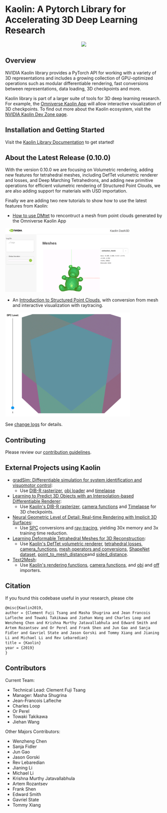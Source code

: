 # Kaolin: A Pytorch Library for Accelerating 3D Deep Learning Research

<p align="center">
    <img src="assets/kaolin.png">
</p>

## Overview
NVIDIA Kaolin library provides a PyTorch API for working with a variety of 3D representations and includes a growing collection of GPU-optimized operations such as modular differentiable rendering, fast conversions between representations, data loading, 3D checkpoints and more. 

Kaolin library is part of a larger suite of tools for 3D deep learning research. For example, the [Omniverse Kaolin App](https://docs.omniverse.nvidia.com/app_kaolin/app_kaolin/overview.html) will allow interactive visualization of 3D checkpoints. To find out more about the Kaolin ecosystem, visit the [NVIDIA Kaolin Dev Zone page](https://developer.nvidia.com/kaolin).

## Installation and Getting Started

Visit the [Kaolin Library Documentation](https://kaolin.readthedocs.io/en/latest/) to get started!

## About the Latest Release (0.10.0)

With the version 0.10.0 we are focusing on Volumetric rendering, adding new features for tetrahedral meshes, including DefTet volumetric renderer and losses, and Deep Marching Tetrahedrons, and adding new primitive operations for efficient volumetric rendering of Structured Point Clouds, we are also adding support for materials with USD importation.

Finally we are adding two new tutorials to show how to use the latest features from Kaolin:
* [How to use DMtet](examples/tutorial/dmtet_tutorial.ipynb) to rencontruct a mesh from point clouds generated by the Omniverse Kaolin App

<p float="left">
  <a href="examples/tutorial/dmtet_tutorial.ipynb">
    <img alt="DMtet Tutorial" src="examples/samples/dash3d_mesh.png" width="400" />
  </a>
</p>

* An [Introduction to Structured Point Clouds](examples/tutorial/understanding_spcs_tutorial.ipynb), with conversion from mesh and interactive visualization with raytracing.

<p float="left">
  <a href="examples/tutorial/understanding_spcs_tutorial.ipynb">
    <img alt="SPC Tutorial" src="assets/spc_tutorial.gif" width="400" />
  </a>
</p>

See [change logs](https://github.com/NVIDIAGameWorks/kaolin/releases/tag/v0.10.0) for details.

## Contributing

Please review our [contribution guidelines](CONTRIBUTING.md).

## External Projects using Kaolin

* [gradSim: Differentiable simulation for system identification and visuomotor control](https://github.com/gradsim/gradsim):
   * Use [DIB-R rasterizer](https://kaolin.readthedocs.io/en/latest/modules/kaolin.render.mesh.html#kaolin.render.mesh.dibr_rasterization), [obj loader](https://kaolin.readthedocs.io/en/latest/modules/kaolin.io.obj.html#kaolin.io.obj.import_mesh) and [timelapse](https://kaolin.readthedocs.io/en/latest/modules/kaolin.visualize.html#kaolin.visualize.Timelapse)
* [Learning to Predict 3D Objects with an Interpolation-based Differentiable Renderer](https://github.com/nv-tlabs/DIB-R-Single-Image-3D-Reconstruction/tree/2cfa689881145c8e0647ae8dd077e55b5a578658):
   * Use [Kaolin's DIB-R rasterizer](https://kaolin.readthedocs.io/en/latest/modules/kaolin.render.mesh.html#kaolin.render.mesh.dibr_rasterization), [camera functions](https://kaolin.readthedocs.io/en/latest/modules/kaolin.render.camera.html) and [Timelapse](https://kaolin.readthedocs.io/en/latest/modules/kaolin.visualize.html#kaolin.visualize.Timelapse) for 3D checkpoints.
* [Neural Geometric Level of Detail: Real-time Rendering with Implicit 3D Surfaces](https://github.com/nv-tlabs/nglod):
    * Use [SPC](https://kaolin.readthedocs.io/en/latest/modules/kaolin.ops.spc.html) conversions and [ray-tracing](https://kaolin.readthedocs.io/en/latest/modules/kaolin.render.spc.html#kaolin.render.spc.unbatched_raytrace), yielding 30x memory and 3x training time reduction.
* [Learning Deformable Tetrahedral Meshes for 3D Reconstruction](https://github.com/nv-tlabs/DefTet):
    * Use [Kaolin's DefTet volumetric renderer](https://kaolin.readthedocs.io/en/latest/modules/kaolin.render.mesh.html#kaolin.render.mesh.deftet_sparse_render), [tetrahedral losses](https://kaolin.readthedocs.io/en/latest/modules/kaolin.metrics.tetmesh.html), [camera_functions](https://kaolin.readthedocs.io/en/latest/modules/kaolin.render.camera.html), [mesh operators and conversions](https://kaolin.readthedocs.io/en/latest/modules/kaolin.ops.html), [ShapeNet dataset](https://kaolin.readthedocs.io/en/latest/modules/kaolin.io.shapenet.html#kaolin.io.shapenet.ShapeNetV1), [point_to_mesh_distance](https://kaolin.readthedocs.io/en/latest/modules/kaolin.metrics.trianglemesh.html#kaolin.metrics.trianglemesh.point_to_mesh_distance)and [sided_distance](https://kaolin.readthedocs.io/en/latest/modules/kaolin.metrics.pointcloud.html#kaolin.metrics.pointcloud.sided_distance).
* [Text2Mesh](https://github.com/threedle/text2mesh):
    * Use [Kaolin's rendering functions](https://kaolin.readthedocs.io/en/latest/modules/kaolin.render.mesh.html#), [camera functions](https://kaolin.readthedocs.io/en/latest/modules/kaolin.render.camera.html), and [obj](https://kaolin.readthedocs.io/en/latest/modules/kaolin.io.obj.html#kaolin.io.obj.import_mesh) and [off](https://kaolin.readthedocs.io/en/latest/modules/kaolin.io.off.html#kaolin.io.off.import_mesh) importers.

## Citation

If you found this codebase useful in your research, please cite

```
@misc{Kaolin2019,
author = {Clement Fuji Tsang and Masha Shugrina and Jean Francois Lafleche and Towaki Takikawa and Jiehan Wang and Charles Loop and Wenzheng Chen and Krishna Murthy Jatavallabhula and Edward Smith and Artem Rozantsev and Or Perel and Frank Shen and Jun Gao and Sanja Fidler and Gavriel State and Jason Gorski and Tommy Xiang and Jianing Li and Michael Li and Rev Lebaredian}
title = {Kaolin}
year = {2019}
}
```
## Contributors

Current Team:

- Technical Lead: Clement Fuji Tsang
- Manager: Masha Shugrina
- Jean-Francois Lafleche
- Charles Loop
- Or Perel
- Towaki Takikawa
- Jiehan Wang

Other Majors Contributors:

- Wenzheng Chen
- Sanja Fidler
- Jun Gao
- Jason Gorski
- Rev Lebaredian
- Jianing Li
- Michael Li
- Krishna Murthy Jatavallabhula
- Artem Rozantsev
- Frank Shen
- Edward Smith
- Gavriel State
- Tommy Xiang
